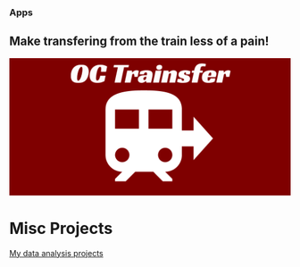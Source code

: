 ### Apps

## Make transfering from the train less of a pain!
[![OC Trainsfer Logo](images/Feature.png "OC Trainsfer")](OCTrainsfer)

# Misc Projects

[My data analysis projects](Projects/index.html)
